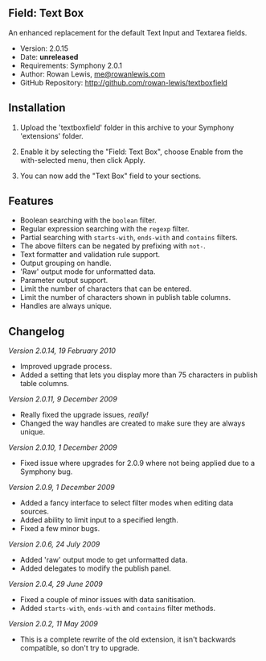 ## Field: Text Box

An enhanced replacement for the default Text Input and Textarea fields.

- Version: 2.0.15
- Date: **unreleased**
- Requirements: Symphony 2.0.1
- Author: Rowan Lewis, me@rowanlewis.com
- GitHub Repository: <http://github.com/rowan-lewis/textboxfield>


## Installation

1. Upload the 'textboxfield' folder in this archive to your Symphony
   'extensions' folder.

2. Enable it by selecting the "Field: Text Box", choose Enable from the
   with-selected menu, then click Apply.

3. You can now add the "Text Box" field to your sections.


## Features

 - Boolean searching with the `boolean` filter.
 - Regular expression searching with the `regexp` filter.
 - Partial searching with `starts-with`, `ends-with` and `contains` filters.
 - The above filters can be negated by prefixing with `not-`.
 - Text formatter and validation rule support.
 - Output grouping on handle.
 - 'Raw' output mode for unformatted data.
 - Parameter output support.
 - Limit the number of characters that can be entered.
 - Limit the number of characters shown in publish table columns.
 - Handles are always unique.


## Changelog

*Version 2.0.14, 19 February 2010*

 - Improved upgrade process.
 - Added a setting that lets you display more than 75 characters in publish table columns.

*Version 2.0.11, 9 December 2009*

 - Really fixed the upgrade issues, *really!*
 - Changed the way handles are created to make sure they are always unique.

*Version 2.0.10, 1 December 2009*

 - Fixed issue where upgrades for 2.0.9 where not being applied due to a Symphony bug.

*Version 2.0.9, 1 December 2009*

 - Added a fancy interface to select filter modes when editing data sources.
 - Added ability to limit input to a specified length.
 - Fixed a few minor bugs.

*Version 2.0.6, 24 July 2009*

 - Added 'raw' output mode to get unformatted data.
 - Added delegates to modify the publish panel.

*Version 2.0.4, 29 June 2009*

 - Fixed a couple of minor issues with data sanitisation.
 - Added `starts-with`, `ends-with` and `contains` filter methods.

*Version 2.0.2, 11 May 2009*

 - This is a complete rewrite of the old extension, it isn't backwards compatible, so don't try to upgrade.